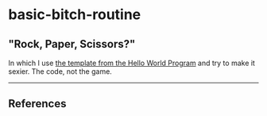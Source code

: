 # basic-bitch-routine

## "Rock, Paper, Scissors?"
In which I use [the template from the Hello World Program](https://thehelloworldprogram.com/python/python-game-rock-paper-scissors/) and try to make it sexier. The code, not the game.





_______________________________________
## References

[the template from the Hello World Program]: https://thehelloworldprogram.com/python/python-game-rock-paper-scissors/
